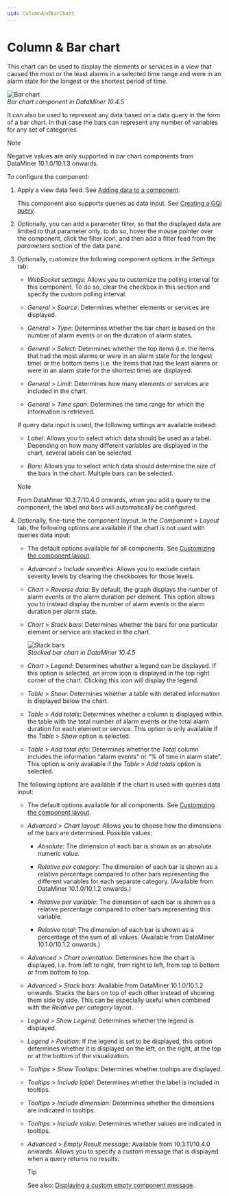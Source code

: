 ```yaml
---
uid: ColumnAndBarChart
---
```


# Column & Bar chart

This chart can be used to display the elements or services in a view that caused the most or the least alarms in a selected time range and were in an alarm state for the longest or the shortest period of time.

![Bar chart](~/user-guide/images/Bar_Chart.png)<br>*Bar chart component in DataMiner 10.4.5*

It can also be used to represent any data based on a data query in the form of a bar chart. In that case the bars can represent any number of variables for any set of categories.

> [!NOTE]
> Negative values are only supported in bar chart components from DataMiner 10.1.0/10.1.3 onwards.

To configure the component:

1. Apply a view data feed. See [Adding data to a component](xref:Adding_data_to_component).

   This component also supports queries as data input. See [Creating a GQI query](xref:Creating_GQI_query).

1. Optionally, you can add a parameter filter, so that the displayed data are limited to that parameter only. to do so, hover the mouse pointer over the component, click the filter icon, and then add a filter feed from the *parameters* section of the data pane.

1. Optionally, customize the following component options in the *Settings* tab:

   - *WebSocket settings*: Allows you to customize the polling interval for this component. To do so, clear the checkbox in this section and specify the custom polling interval.

   - *General* \> *Source*: Determines whether elements or services are displayed.

   - *General* \> *Type*: Determines whether the bar chart is based on the number of alarm events or on the duration of alarm states.

   - *General* \> *Select*: Determines whether the top items (i.e. the items that had the most alarms or were in an alarm state for the longest time) or the bottom items (i.e. the items that had the least alarms or were in an alarm state for the shortest time) are displayed.

   - *General* \> *Limit*: Determines how many elements or services are included in the chart.

   - *General* \> *Time span*: Determines the time range for which the information is retrieved.

   If query data input is used, the following settings are available instead:

   - *Label*: Allows you to select which data should be used as a label. Depending on how many different variables are displayed in the chart, several labels can be selected.

   - *Bars*: Allows you to select which data should determine the size of the bars in the chart. Multiple bars can be selected.

   > [!NOTE]
   > From DataMiner 10.3.7/10.4.0 onwards, when you add a query to the component, the label and bars will automatically be configured. <!-- RN 36229 -->

1. Optionally, fine-tune the component layout. In the *Component* > *Layout* tab, the following options are available if the chart is not used with queries data input:

   - The default options available for all components. See [Customizing the component layout](xref:Customize_Component_Layout).

   - *Advanced* \> *Include severities*: Allows you to exclude certain severity levels by clearing the checkboxes for those levels.

   - *Chart* > *Reverse data*: By default, the graph displays the number of alarm events or the alarm duration per element. This option allows you to instead display the number of alarm events or the alarm duration per alarm state.

   - *Chart* > *Stack bars*: Determines whether the bars for one particular element or service are stacked in the chart.

     ![Stack bars](~/user-guide/images/Stack_Bars.png)<br>*Stacked bar chart in DataMiner 10.4.5*

   - *Chart* > *Legend*: Determines whether a legend can be displayed. If this option is selected, an arrow icon is displayed in the top right corner of the chart. Clicking this icon will display the legend.

   - *Table* > *Show*: Determines whether a table with detailed information is displayed below the chart.

   - *Table* > *Add totals*: Determines whether a column is displayed within the table with the total number of alarm events or the total alarm duration for each element or service. This option is only available if the *Table* > *Show* option is selected.

   - *Table* > *Add total info*: Determines whether the *Total* column includes the information “alarm events” or “% of time in alarm state”. This option is only available if the *Table* > *Add totals* option is selected.

   The following options are available if the chart is used with queries data input:

   - The default options available for all components. See [Customizing the component layout](xref:Customize_Component_Layout).

   - *Advanced \> Chart layout*: Allows you to choose how the dimensions of the bars are determined. Possible values:

     - *Absolute*: The dimension of each bar is shown as an absolute numeric value.

     - *Relative per category*: The dimension of each bar is shown as a relative percentage compared to other bars representing the different variables for each separate category. (Available from DataMiner 10.1.0/10.1.2 onwards.)

     - *Relative per variable:* The dimension of each bar is shown as a relative percentage compared to other bars representing this variable.

     - *Relative total*: The dimension of each bar is shown as a percentage of the sum of all values. (Available from DataMiner 10.1.0/10.1.2 onwards.)

   - *Advanced \> Chart orientation*: Determines how the chart is displayed, i.e. from left to right, from right to left, from top to bottom or from bottom to top.

   - *Advanced* \> *Stack bars:* Available from DataMiner 10.1.0/10.1.2 onwards. Stacks the bars on top of each other instead of showing them side by side. This can be especially useful when combined with the *Relative per category* layout.

   - *Legend \> Show Legend*: Determines whether the legend is displayed.

   - *Legend \> Position*: If the legend is set to be displayed, this option determines whether it is displayed on the left, on the right, at the top or at the bottom of the visualization.

   - *Tooltips* > *Show Tooltips*: Determines whether tooltips are displayed.

   - *Tooltips* > *Include label*: Determines whether the label is included in tooltips.

   - *Tooltips* > *Include dimension*:  Determines whether the dimensions are indicated in tooltips.

   - *Tooltips* > *Include value*: Determines whether values are indicated in tooltips.

   - *Advanced* \> *Empty Result message*: Available from 10.3.11/10.4.0 onwards<!-- RN 37173 -->. Allows you to specify a custom message that is displayed when a query returns no results.

     > [!TIP]
     > See also: [Displaying a custom empty component message](xref:Tutorial_Dashboards_Displaying_a_custom_empty_component_message).
